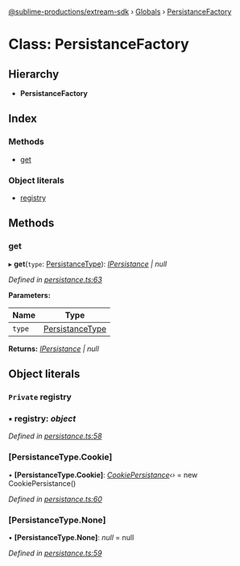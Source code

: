 [@sublime-productions/extream-sdk](../README.md) › [Globals](../globals.md) › [PersistanceFactory](persistancefactory.md)

# Class: PersistanceFactory

## Hierarchy

* **PersistanceFactory**

## Index

### Methods

* [get](persistancefactory.md#get)

### Object literals

* [registry](persistancefactory.md#private-registry)

## Methods

###  get

▸ **get**(`type`: [PersistanceType](../enums/persistancetype.md)): *[IPersistance](../interfaces/ipersistance.md) | null*

*Defined in [persistance.ts:63](https://github.com/Extream-SaaS/ex-sdk/blob/600cbb0/src/persistance.ts#L63)*

**Parameters:**

Name | Type |
------ | ------ |
`type` | [PersistanceType](../enums/persistancetype.md) |

**Returns:** *[IPersistance](../interfaces/ipersistance.md) | null*

## Object literals

### `Private` registry

### ▪ **registry**: *object*

*Defined in [persistance.ts:58](https://github.com/Extream-SaaS/ex-sdk/blob/600cbb0/src/persistance.ts#L58)*

###  [PersistanceType.Cookie]

• **[PersistanceType.Cookie]**: *[CookiePersistance](cookiepersistance.md)‹›* = new CookiePersistance()

*Defined in [persistance.ts:60](https://github.com/Extream-SaaS/ex-sdk/blob/600cbb0/src/persistance.ts#L60)*

###  [PersistanceType.None]

• **[PersistanceType.None]**: *null* = null

*Defined in [persistance.ts:59](https://github.com/Extream-SaaS/ex-sdk/blob/600cbb0/src/persistance.ts#L59)*
